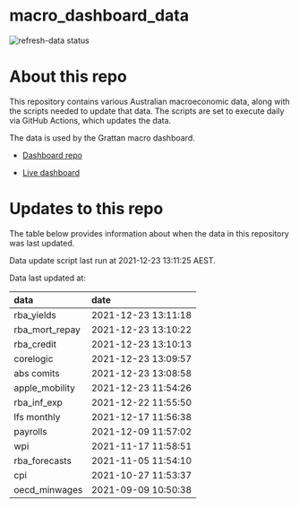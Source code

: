 
<!-- README.md is generated from README.Rmd. Please edit that file -->

# macro\_dashboard\_data

<!-- badges: start -->

![refresh-data
status](https://github.com/grattan/macro_dashboard_data/workflows/refresh-data/badge.svg)

<!-- badges: end -->

# About this repo

This repository contains various Australian macroeconomic data, along
with the scripts needed to update that data. The scripts are set to
execute daily via GitHub Actions, which updates the data.

The data is used by the Grattan macro dashboard.

  - [Dashboard repo](https://github.com/grattan/macrodashboard)

  - [Live dashboard](https://mattcowgill.shinyapps.io/macrodashboard/)

# Updates to this repo

The table below provides information about when the data in this
repository was last updated.

Data update script last run at 2021-12-23 13:11:25 AEST.

Data last updated at:

| data             | date                |
| :--------------- | :------------------ |
| rba\_yields      | 2021-12-23 13:11:18 |
| rba\_mort\_repay | 2021-12-23 13:10:22 |
| rba\_credit      | 2021-12-23 13:10:13 |
| corelogic        | 2021-12-23 13:09:57 |
| abs comits       | 2021-12-23 13:08:58 |
| apple\_mobility  | 2021-12-23 11:54:26 |
| rba\_inf\_exp    | 2021-12-22 11:55:50 |
| lfs monthly      | 2021-12-17 11:56:38 |
| payrolls         | 2021-12-09 11:57:02 |
| wpi              | 2021-11-17 11:58:51 |
| rba\_forecasts   | 2021-11-05 11:54:10 |
| cpi              | 2021-10-27 11:53:37 |
| oecd\_minwages   | 2021-09-09 10:50:38 |
